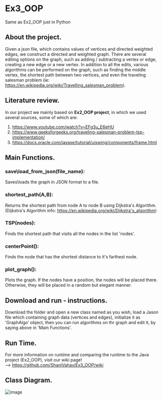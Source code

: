 # Ex3_OOP
Same as Ex2_OOP just in Python
## About the project.
Given a json file, which contains values of vertices and directed weighted edges, we construct a directed and weighted graph.
There are several editing options on the graph, such as adding / subtracting a vertex or edge, creating a new edge or a new vertex.
In addition to all the edits, various algorithms can be performed on the graph, such as finding the middle vertex,
the shortest path between two vertices, and even the traveling salesman problem (ie: https://en.wikipedia.org/wiki/Travelling_salesman_problem).

## Literature review.
In our project we mainly based on **Ex2_OOP project**, in which we used several sources, some of which are:
1. https://www.youtube.com/watch?v=EFg3u_E6eHU
2. https://www.geeksforgeeks.org/traveling-salesman-problem-tsp-implementation/
3. https://docs.oracle.com/javase/tutorial/uiswing/components/frame.html

## Main Functions.
### save\load_from_json(file_name):
Saves\loads the graph in JSON format to a file.

### shortest_path(A,B):
Returns the shortest path from node A to node B using Dijkstra's Algorithm.  
(Dijkstra's Algorithm info: https://en.wikipedia.org/wiki/Dijkstra's_algorithm)

### TSP(nodes):
Finds the shortest path that visits all the nodes in the list 'nodes'.

### centerPoint():
Finds the node that has the shortest distance to it's farthest node.

### plot_graph():
Plots the graph.
If the nodes have a position, the nodes will be placed there.
Otherwise, they will be placed in a random but elegant manner.

## Download and run - instructions.
Download the folder and open a new class named as you wish, load a Jason file which containing graph data (vertices and edges), initialize it as 'GraphAlgo' object, then you can run algorithms on thr graph and edit it, by saying above in 'Main Functions'.

## Run Time.
For more information on runtime and comparing the runtime to the Java project (Ex2_OOP), visit our wiki page!  
--> https://github.com/ShaniVahav/Ex3_OOP/wiki

## Class Diagram.
![image](https://user-images.githubusercontent.com/92265738/147703008-dce8e5fe-6ab3-46e3-afc8-f80b934c03e4.png)





